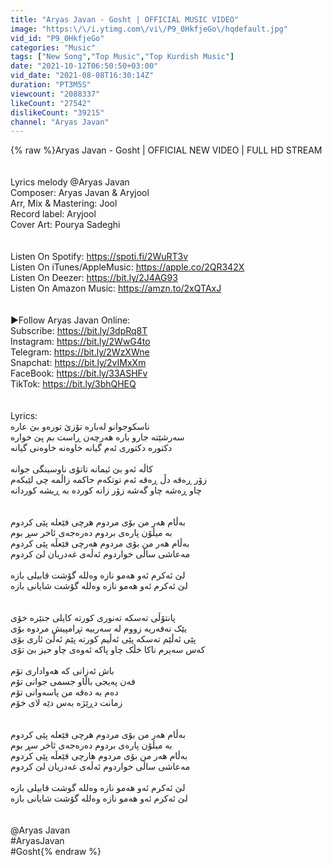 ```yaml
---
title: "Aryas Javan - Gosht | OFFICIAL MUSIC VIDEO"
image: "https:\/\/i.ytimg.com\/vi\/P9_0HkfjeGo\/hqdefault.jpg"
vid_id: "P9_0HkfjeGo"
categories: "Music"
tags: ["New Song","Top Music","Top Kurdish Music"]
date: "2021-10-12T06:50:50+03:00"
vid_date: "2021-08-08T16:30:14Z"
duration: "PT3M5S"
viewcount: "2088337"
likeCount: "27542"
dislikeCount: "39215"
channel: "Aryas Javan"
---
```

{% raw %}Aryas Javan - Gosht | OFFICIAL NEW VIDEO | FULL HD STREAM<br /><br /><br />Lyrics melody @Aryas Javan <br />Composer: Aryas Javan &amp; Aryjool<br />Arr, Mix &amp; Mastering: Jool<br />Record label: Aryjool<br />Cover Art: Pourya Sadeghi<br /><br /><br />Listen On Spotify: <a rel="nofollow" target="blank" href="https://spoti.fi/2WuRT3v">https://spoti.fi/2WuRT3v</a><br />Listen On iTunes/AppleMusic: <a rel="nofollow" target="blank" href="https://apple.co/2QR342X">https://apple.co/2QR342X</a><br />Listen On Deezer: <a rel="nofollow" target="blank" href="https://bit.ly/2J4AG93">https://bit.ly/2J4AG93</a><br />Listen On Amazon Music: <a rel="nofollow" target="blank" href="https://amzn.to/2xQTAxJ">https://amzn.to/2xQTAxJ</a><br /><br /><br />►Follow Aryas Javan Online: <br />Subscribe: <a rel="nofollow" target="blank" href="https://bit.ly/3dpRq8T">https://bit.ly/3dpRq8T</a><br />Instagram: <a rel="nofollow" target="blank" href="https://bit.ly/2WwG4to">https://bit.ly/2WwG4to</a><br />Telegram: <a rel="nofollow" target="blank" href="https://bit.ly/2WzXWne">https://bit.ly/2WzXWne</a><br />Snapchat: <a rel="nofollow" target="blank" href="https://bit.ly/2vIMxXm">https://bit.ly/2vIMxXm</a><br />FaceBook: <a rel="nofollow" target="blank" href="https://bit.ly/33ASHFv">https://bit.ly/33ASHFv</a><br />TikTok: <a rel="nofollow" target="blank" href="https://bit.ly/3bhQHEQ">https://bit.ly/3bhQHEQ</a><br /><br /><br />Lyrics:<br />ناسکوجوانو لەبارە تۆزێ تورەو بێ عارە<br />سەرشێتە جارو بارە هەرچەن ڕاست بم پێ خواره<br />دکتورە دکتوری ئەم گیانە خاوەنە خاوەنی گیانە<br /><br />کاڵە ئەو بێ ئیمانە تاتۆی ناوسینگی جوانە<br />زۆر ڕەقە دڵ ڕەقە ئەم توتکەم حاکمە زاڵمە چی لێبکەم<br />چاو ڕەشە چاو گەشە زۆر زانە کوردە بە ڕیشە کوردانە<br /><br /><br />بەڵام هەر من بۆی مردوم هرچی فێعلە پێی کردوم <br />بە میڵۆن پارەی بردوم دەرەجەی ئاخر سڕ بوم<br />بەڵام هەر من بۆی مردوم هەرچی فێعڵە پێی کردوم<br />مەعاشی ساڵی خواردوم ئەڵەی غەدریان لێ کردوم<br /><br />لێ ئەکرم ئەو هەمو نازە وەللە گۆشت قابیلی بازە<br />لێ ئەکرم ئەو هەمو نازە وەللە گۆشت شایانی بازە<br /><br /><br />پانتۆڵی تەسکە تەنوری کورتە کایلی جنێرە خۆی<br />یێک نەفەریە زووم لە سەرییە تڕامپیش مردوە بۆی<br />پێی ئەڵێم تەسکە پێی ئەڵیم کورتە پێم ئەڵێ ئاری بۆی<br />کەس سەیرم ناکا خڵک چاو پاکە ئەوەی چاو حیز بێ تۆی <br /><br />باش ئەزانی کە هەواداری تۆم<br />فەن پەیجی باڵاو جسمی جوانی تۆم<br />دەم بە دەقە من پاسەوانی تۆم<br />زمانت دڕێژە بەس دێە لای خۆم<br /><br /><br />بەڵام هەر من بۆی مردوم هرچی فێعلە پێی کردوم <br />بە میڵۆن پارەی بردوم دەرەجەی ئاخر سڕ بوم<br />بەڵام هەر من بۆی مردوم هارچی فێعڵە پێی کردوم<br />مەعاشی ساڵی خواردوم ئەڵەی غەدریان لێ کردوم<br /><br />لێ ئەکرم ئەو هەمو نازە وەللە گوشت قابیلی بازە<br />لێ ئەکرم ئەو هەمو نازە وەللە گۆشت شایانی بازە<br /><br /><br />@Aryas Javan <br />#AryasJavan<br />#Gosht{% endraw %}
